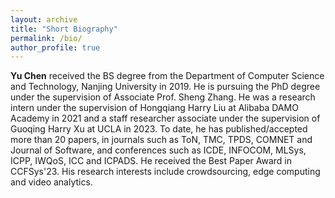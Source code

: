 ```yaml
---
layout: archive
title: "Short Biography"
permalink: /bio/
author_profile: true
---
```

**Yu Chen** received the BS degree from the Department of Computer Science and Technology, Nanjing University in 2019. He is pursuing the PhD degree under the supervision of Associate Prof. Sheng Zhang. He was a research intern under the supervision of Hongqiang Harry Liu at Alibaba DAMO Academy in 2021 and a staff researcher associate under the supervision of Guoqing Harry Xu at UCLA in 2023. To date, he has published/accepted more than 20 papers, in journals such as ToN, TMC, TPDS, COMNET and Journal of Software, and conferences such as ICDE, INFOCOM, MLSys, ICPP, IWQoS, ICC and ICPADS. He received the Best Paper Award in CCFSys'23. His research interests include crowdsourcing, edge computing and video analytics.